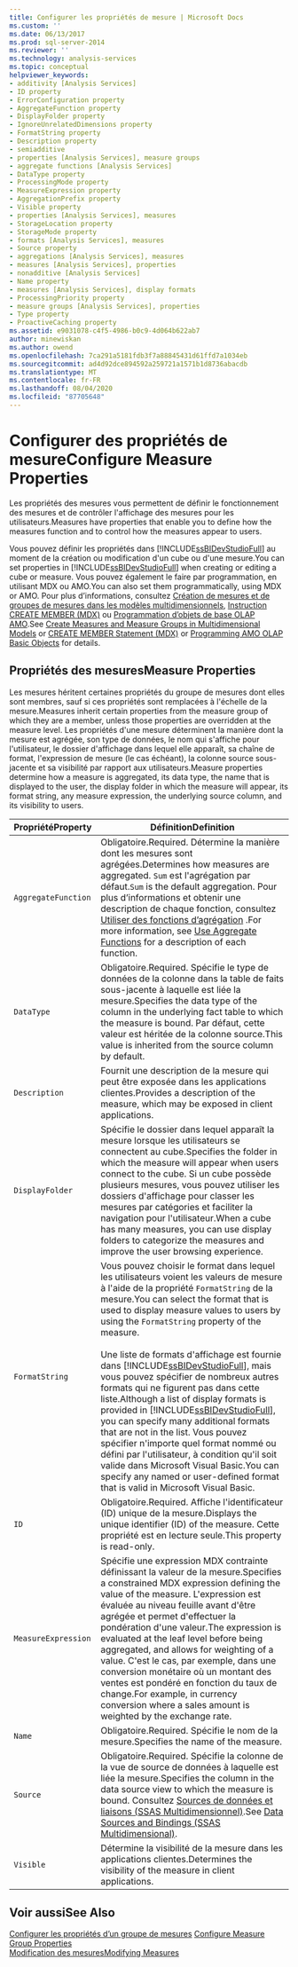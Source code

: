 ```yaml
---
title: Configurer les propriétés de mesure | Microsoft Docs
ms.custom: ''
ms.date: 06/13/2017
ms.prod: sql-server-2014
ms.reviewer: ''
ms.technology: analysis-services
ms.topic: conceptual
helpviewer_keywords:
- additivity [Analysis Services]
- ID property
- ErrorConfiguration property
- AggregateFunction property
- DisplayFolder property
- IgnoreUnrelatedDimensions property
- FormatString property
- Description property
- semiadditive
- properties [Analysis Services], measure groups
- aggregate functions [Analysis Services]
- DataType property
- ProcessingMode property
- MeasureExpression property
- AggregationPrefix property
- Visible property
- properties [Analysis Services], measures
- StorageLocation property
- StorageMode property
- formats [Analysis Services], measures
- Source property
- aggregations [Analysis Services], measures
- measures [Analysis Services], properties
- nonadditive [Analysis Services]
- Name property
- measures [Analysis Services], display formats
- ProcessingPriority property
- measure groups [Analysis Services], properties
- Type property
- ProactiveCaching property
ms.assetid: e9031078-c4f5-4986-b0c9-4d064b622ab7
author: minewiskan
ms.author: owend
ms.openlocfilehash: 7ca291a5181fdb3f7a88845431d61ffd7a1034eb
ms.sourcegitcommit: ad4d92dce894592a259721a1571b1d8736abacdb
ms.translationtype: MT
ms.contentlocale: fr-FR
ms.lasthandoff: 08/04/2020
ms.locfileid: "87705648"
---
```

# <a name="configure-measure-properties"></a><span data-ttu-id="65119-102">Configurer des propriétés de mesure</span><span class="sxs-lookup"><span data-stu-id="65119-102">Configure Measure Properties</span></span>
  <span data-ttu-id="65119-103">Les propriétés des mesures vous permettent de définir le fonctionnement des mesures et de contrôler l'affichage des mesures pour les utilisateurs.</span><span class="sxs-lookup"><span data-stu-id="65119-103">Measures have properties that enable you to define how the measures function and to control how the measures appear to users.</span></span>  
  
 <span data-ttu-id="65119-104">Vous pouvez définir les propriétés dans [!INCLUDE[ssBIDevStudioFull](../../includes/ssbidevstudiofull-md.md)] au moment de la création ou modification d'un cube ou d'une mesure.</span><span class="sxs-lookup"><span data-stu-id="65119-104">You can set properties in [!INCLUDE[ssBIDevStudioFull](../../includes/ssbidevstudiofull-md.md)] when creating or editing a cube or measure.</span></span> <span data-ttu-id="65119-105">Vous pouvez également le faire par programmation, en utilisant MDX ou AMO.</span><span class="sxs-lookup"><span data-stu-id="65119-105">You can also set them programmatically, using MDX or AMO.</span></span> <span data-ttu-id="65119-106">Pour plus d’informations, consultez [Création de mesures et de groupes de mesures dans les modèles multidimensionnels](create-measures-and-measure-groups-in-multidimensional-models.md), [Instruction CREATE MEMBER &#40;MDX&#41;](/sql/mdx/mdx-data-definition-create-member) ou [Programmation d’objets de base OLAP AMO](https://docs.microsoft.com/bi-reference/amo/programming-amo-olap-basic-objects).</span><span class="sxs-lookup"><span data-stu-id="65119-106">See [Create Measures and Measure Groups in Multidimensional Models](create-measures-and-measure-groups-in-multidimensional-models.md) or [CREATE MEMBER Statement &#40;MDX&#41;](/sql/mdx/mdx-data-definition-create-member) or [Programming AMO OLAP Basic Objects](https://docs.microsoft.com/bi-reference/amo/programming-amo-olap-basic-objects) for details.</span></span>  
  
## <a name="measure-properties"></a><span data-ttu-id="65119-107">Propriétés des mesures</span><span class="sxs-lookup"><span data-stu-id="65119-107">Measure Properties</span></span>  
 <span data-ttu-id="65119-108">Les mesures héritent certaines propriétés du groupe de mesures dont elles sont membres, sauf si ces propriétés sont remplacées à l'échelle de la mesure.</span><span class="sxs-lookup"><span data-stu-id="65119-108">Measures inherit certain properties from the measure group of which they are a member, unless those properties are overridden at the measure level.</span></span> <span data-ttu-id="65119-109">Les propriétés d'une mesure déterminent la manière dont la mesure est agrégée, son type de données, le nom qui s'affiche pour l'utilisateur, le dossier d'affichage dans lequel elle apparaît, sa chaîne de format, l'expression de mesure (le cas échéant), la colonne source sous-jacente et sa visibilité par rapport aux utilisateurs.</span><span class="sxs-lookup"><span data-stu-id="65119-109">Measure properties determine how a measure is aggregated, its data type, the name that is displayed to the user, the display folder in which the measure will appear, its format string, any measure expression, the underlying source column, and its visibility to users.</span></span>  
  
|<span data-ttu-id="65119-110">Propriété</span><span class="sxs-lookup"><span data-stu-id="65119-110">Property</span></span>|<span data-ttu-id="65119-111">Définition</span><span class="sxs-lookup"><span data-stu-id="65119-111">Definition</span></span>|  
|--------------|----------------|  
|`AggregateFunction`|<span data-ttu-id="65119-112">Obligatoire.</span><span class="sxs-lookup"><span data-stu-id="65119-112">Required.</span></span> <span data-ttu-id="65119-113">Détermine la manière dont les mesures sont agrégées.</span><span class="sxs-lookup"><span data-stu-id="65119-113">Determines how measures are aggregated.</span></span> <span data-ttu-id="65119-114">`Sum` est l'agrégation par défaut.</span><span class="sxs-lookup"><span data-stu-id="65119-114">`Sum` is the default aggregation.</span></span> <span data-ttu-id="65119-115">Pour plus d’informations et obtenir une description de chaque fonction, consultez [Utiliser des fonctions d’agrégation](use-aggregate-functions.md) .</span><span class="sxs-lookup"><span data-stu-id="65119-115">For more information, see [Use Aggregate Functions](use-aggregate-functions.md) for a description of each function.</span></span>|  
|`DataType`|<span data-ttu-id="65119-116">Obligatoire.</span><span class="sxs-lookup"><span data-stu-id="65119-116">Required.</span></span> <span data-ttu-id="65119-117">Spécifie le type de données de la colonne dans la table de faits sous-jacente à laquelle est liée la mesure.</span><span class="sxs-lookup"><span data-stu-id="65119-117">Specifies the data type of the column in the underlying fact table to which the measure is bound.</span></span> <span data-ttu-id="65119-118">Par défaut, cette valeur est héritée de la colonne source.</span><span class="sxs-lookup"><span data-stu-id="65119-118">This value is inherited from the source column by default.</span></span>|  
|`Description`|<span data-ttu-id="65119-119">Fournit une description de la mesure qui peut être exposée dans les applications clientes.</span><span class="sxs-lookup"><span data-stu-id="65119-119">Provides a description of the measure, which may be exposed in client applications.</span></span>|  
|`DisplayFolder`|<span data-ttu-id="65119-120">Spécifie le dossier dans lequel apparaît la mesure lorsque les utilisateurs se connectent au cube.</span><span class="sxs-lookup"><span data-stu-id="65119-120">Specifies the folder in which the measure will appear when users connect to the cube.</span></span> <span data-ttu-id="65119-121">Si un cube possède plusieurs mesures, vous pouvez utiliser les dossiers d'affichage pour classer les mesures par catégories et faciliter la navigation pour l'utilisateur.</span><span class="sxs-lookup"><span data-stu-id="65119-121">When a cube has many measures, you can use display folders to categorize the measures and improve the user browsing experience.</span></span>|  
|`FormatString`|<span data-ttu-id="65119-122">Vous pouvez choisir le format dans lequel les utilisateurs voient les valeurs de mesure à l'aide de la propriété `FormatString` de la mesure.</span><span class="sxs-lookup"><span data-stu-id="65119-122">You can select the format that is used to display measure values to users by using the `FormatString` property of the measure.</span></span><br /><br /> <span data-ttu-id="65119-123">Une liste de formats d'affichage est fournie dans [!INCLUDE[ssBIDevStudioFull](../../includes/ssbidevstudiofull-md.md)], mais vous pouvez spécifier de nombreux autres formats qui ne figurent pas dans cette liste.</span><span class="sxs-lookup"><span data-stu-id="65119-123">Although a list of display formats is provided in [!INCLUDE[ssBIDevStudioFull](../../includes/ssbidevstudiofull-md.md)], you can specify many additional formats that are not in the list.</span></span> <span data-ttu-id="65119-124">Vous pouvez spécifier n'importe quel format nommé ou défini par l'utilisateur, à condition qu'il soit valide dans Microsoft Visual Basic.</span><span class="sxs-lookup"><span data-stu-id="65119-124">You can specify any named or user-defined format that is valid in Microsoft Visual Basic.</span></span>|  
|`ID`|<span data-ttu-id="65119-125">Obligatoire.</span><span class="sxs-lookup"><span data-stu-id="65119-125">Required.</span></span> <span data-ttu-id="65119-126">Affiche l'identificateur (ID) unique de la mesure.</span><span class="sxs-lookup"><span data-stu-id="65119-126">Displays the unique identifier (ID) of the measure.</span></span> <span data-ttu-id="65119-127">Cette propriété est en lecture seule.</span><span class="sxs-lookup"><span data-stu-id="65119-127">This property is read-only.</span></span>|  
|`MeasureExpression`|<span data-ttu-id="65119-128">Spécifie une expression MDX contrainte définissant la valeur de la mesure.</span><span class="sxs-lookup"><span data-stu-id="65119-128">Specifies a constrained MDX expression defining the value of the measure.</span></span> <span data-ttu-id="65119-129">L'expression est évaluée au niveau feuille avant d'être agrégée et permet d'effectuer la pondération d'une valeur.</span><span class="sxs-lookup"><span data-stu-id="65119-129">The expression is evaluated at the leaf level before being aggregated, and allows for weighting of a value.</span></span> <span data-ttu-id="65119-130">C'est le cas, par exemple, dans une conversion monétaire où un montant des ventes est pondéré en fonction du taux de change.</span><span class="sxs-lookup"><span data-stu-id="65119-130">For example, in currency conversion where a sales amount is weighted by the exchange rate.</span></span>|  
|`Name`|<span data-ttu-id="65119-131">Obligatoire.</span><span class="sxs-lookup"><span data-stu-id="65119-131">Required.</span></span> <span data-ttu-id="65119-132">Spécifie le nom de la mesure.</span><span class="sxs-lookup"><span data-stu-id="65119-132">Specifies the name of the measure.</span></span>|  
|`Source`|<span data-ttu-id="65119-133">Obligatoire.</span><span class="sxs-lookup"><span data-stu-id="65119-133">Required.</span></span> <span data-ttu-id="65119-134">Spécifie la colonne de la vue de source de données à laquelle est liée la mesure.</span><span class="sxs-lookup"><span data-stu-id="65119-134">Specifies the column in the data source view to which the measure is bound.</span></span> <span data-ttu-id="65119-135">Consultez [Sources de données et liaisons &#40;SSAS Multidimensionnel&#41;](data-sources-and-bindings-ssas-multidimensional.md).</span><span class="sxs-lookup"><span data-stu-id="65119-135">See [Data Sources and Bindings &#40;SSAS Multidimensional&#41;](data-sources-and-bindings-ssas-multidimensional.md).</span></span>|  
|`Visible`|<span data-ttu-id="65119-136">Détermine la visibilité de la mesure dans les applications clientes.</span><span class="sxs-lookup"><span data-stu-id="65119-136">Determines the visibility of the measure in client applications.</span></span>|  
  
## <a name="see-also"></a><span data-ttu-id="65119-137">Voir aussi</span><span class="sxs-lookup"><span data-stu-id="65119-137">See Also</span></span>  
 <span data-ttu-id="65119-138">[Configurer les propriétés d’un groupe de mesures](configure-measure-group-properties.md) </span><span class="sxs-lookup"><span data-stu-id="65119-138">[Configure Measure Group Properties](configure-measure-group-properties.md) </span></span>  
 [<span data-ttu-id="65119-139">Modification des mesures</span><span class="sxs-lookup"><span data-stu-id="65119-139">Modifying Measures</span></span>](../lesson-3-1-modifying-measures.md)  
  
  
